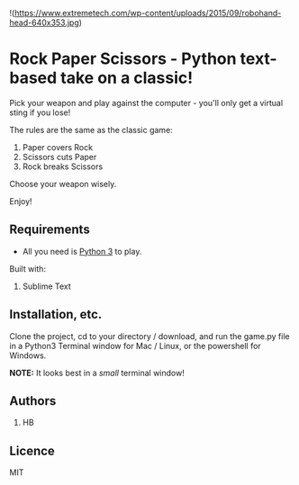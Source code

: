 !(https://www.extremetech.com/wp-content/uploads/2015/09/robohand-head-640x353.jpg)

# Rock Paper Scissors - Python text-based take on a classic!

Pick your weapon and play against the computer - you'll only get a virtual sting if you lose!

The rules are the same as the classic game: 
1. Paper covers Rock
2. Scissors cuts Paper
3. Rock breaks Scissors

Choose your weapon wisely.

Enjoy!

## Requirements
- All you need is [Python 3](https://www.python.org/downloads/) to play. 

Built with: 
1. Sublime Text

## Installation, etc. 
Clone the project, cd to your directory / download, and run the game.py file in a Python3 Terminal window for Mac / Linux, or the powershell for Windows.

**NOTE:** It looks best in a *small* terminal window!

## Authors
1. HB

## Licence
MIT
